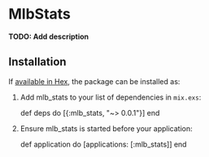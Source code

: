 # MlbStats

**TODO: Add description**

## Installation

If [available in Hex](https://hex.pm/docs/publish), the package can be installed as:

  1. Add mlb_stats to your list of dependencies in `mix.exs`:

        def deps do
          [{:mlb_stats, "~> 0.0.1"}]
        end

  2. Ensure mlb_stats is started before your application:

        def application do
          [applications: [:mlb_stats]]
        end
